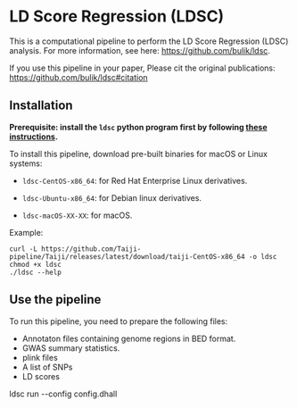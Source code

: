 # LD Score Regression (LDSC)

This is a computational pipeline to perform the LD Score Regression (LDSC) analysis.
For more information, see here: https://github.com/bulik/ldsc.

If you use this pipeline in your paper, 
Please cit the original publications: https://github.com/bulik/ldsc#citation

## Installation

**Prerequisite: install the `ldsc` python program first by following [these instructions](https://github.com/bulik/ldsc#getting-started).**

To install this pipeline, download pre-built binaries for macOS or Linux systems:

- `ldsc-CentOS-x86_64`: for Red Hat Enterprise Linux derivatives.

- `ldsc-Ubuntu-x86_64`: for Debian linux derivatives.

- `ldsc-macOS-XX-XX`: for macOS.

Example:

```
curl -L https://github.com/Taiji-pipeline/Taiji/releases/latest/download/taiji-CentOS-x86_64 -o ldsc
chmod +x ldsc
./ldsc --help
```

## Use the pipeline

To run this pipeline, you need to prepare the following files:

- Annotaton files containing genome regions in BED format.
- GWAS summary statistics.
- plink files
- A list of SNPs
- LD scores

ldsc run --config config.dhall